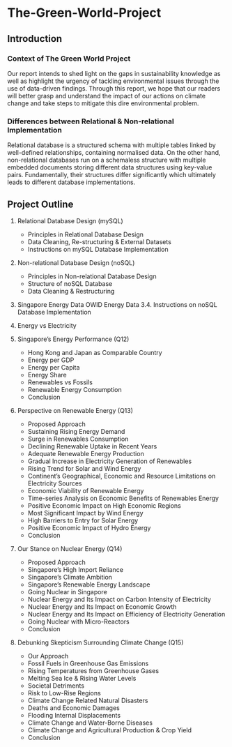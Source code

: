 # The-Green-World-Project

## Introduction 
### Context of The Green World Project
Our report intends to shed light on the gaps in sustainability knowledge as well as highlight the urgency of tackling environmental issues through the use of data-driven findings. Through this report, we hope that our readers will better grasp and understand the impact of our actions on climate change and take steps to mitigate this dire environmental problem.

### Differences between Relational & Non-relational Implementation
Relational database is a structured schema with multiple tables linked by well-defined relationships, containing normalised data. On the other hand, non-relational databases run on a schemaless structure with multiple embedded documents storing different data structures using key-value pairs. Fundamentally, their structures differ significantly which ultimately leads to different database implementations.

## Project Outline 
1. Relational Database Design (mySQL) 
    * Principles in Relational Database Design
    * Data Cleaning, Re-structuring & External Datasets 
    * Instructions on mySQL Database Implementation 
    
2. Non-relational Database Design (noSQL) 
    * Principles in Non-relational Database Design 
    * Structure of noSQL Database 
    * Data Cleaning & Restructuring 
    
3. Singapore Energy Data 
   OWID Energy Data 
  3.4. Instructions on noSQL Database Implementation
  
4. Energy vs Electricity 

5. Singapore’s Energy Performance (Q12) 
    * Hong Kong and Japan as Comparable Country 
    * Energy per GDP 
    * Energy per Capita 
    * Energy Share 
    * Renewables vs Fossils 
    * Renewable Energy Consumption 
    * Conclusion 
6. Perspective on Renewable Energy (Q13) 
    * Proposed Approach 
    * Sustaining Rising Energy Demand
    * Surge in Renewables Consumption 
    * Declining Renewable Uptake in Recent Years 
    * Adequate Renewable Energy Production 
    * Gradual Increase in Electricity Generation of Renewables 
    * Rising Trend for Solar and Wind Energy 
    * Continent’s Geographical, Economic and Resource Limitations on Electricity Sources 
    * Economic Viability of Renewable Energy 
    * Time-series Analysis on Economic Benefits of Renewables Energy 
    * Positive Economic Impact on High Economic Regions 
    * Most Significant Impact by Wind Energy 
    * High Barriers to Entry for Solar Energy 
    * Positive Economic Impact of Hydro Energy 
    * Conclusion 
7. Our Stance on Nuclear Energy (Q14) 
    * Proposed Approach 
    * Singapore’s High Import Reliance 
    * Singapore’s Climate Ambition 
    * Singapore’s Renewable Energy Landscape 
    * Going Nuclear in Singapore 
    * Nuclear Energy and Its Impact on Carbon Intensity of Electricity 
    * Nuclear Energy and Its Impact on Economic Growth 
    * Nuclear Energy and Its Impact on Efficiency of Electricity Generation 
    * Going Nuclear with Micro-Reactors 
    * Conclusion 
8. Debunking Skepticism Surrounding Climate Change (Q15) 
    * Our Approach 
    * Fossil Fuels in Greenhouse Gas Emissions 
    * Rising Temperatures from Greenhouse Gases 
    * Melting Sea Ice & Rising Water Levels 
    * Societal Detriments 
    * Risk to Low-Rise Regions 
    * Climate Change Related Natural Disasters 
    * Deaths and Economic Damages 
    * Flooding Internal Displacements 
    * Climate Change and Water-Borne Diseases 
    * Climate Change and Agricultural Production & Crop Yield 
    * Conclusion 

